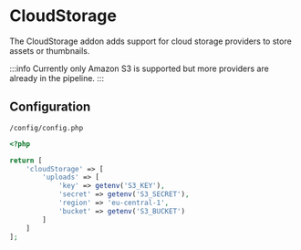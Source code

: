# CloudStorage

The CloudStorage addon adds support for cloud storage providers to store assets or thumbnails.

:::info
Currently only Amazon S3 is supported but more providers are already in the pipeline.
:::


## Configuration

`/config/config.php`

```php
<?php

return [
    'cloudStorage' => [
        'uploads' => [
            'key' => getenv('S3_KEY'),
            'secret' => getenv('S3_SECRET'),
            'region' => 'eu-central-1',
            'bucket' => getenv('S3_BUCKET')
        ]
    ]
];
```